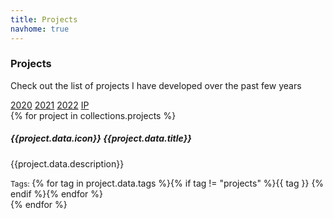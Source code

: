 ```yaml
---
title: Projects
navhome: true
---
```


### Projects
Check out the list of projects I have developed over the past few years

<div class="d-flex flex-row gap-1">
    <span class="tag tag-2020"><a href="/tags/2020/">2020</a></span>
    <span class="tag tag-2021"><a href="/tags/2021/">2021</a></span>
    <span class="tag tag-2022"><a href="/tags/2022/">2022</a></span>
    <span class="tag tag-IP"><a href="/tags/IP/">IP</a></span>
</div>

<div class="project-list py-4 d-flex flex-column-reverse justify-content-center gap-4">
{% for project in collections.projects %}
<div class="project-box">
    <h5>{{project.data.icon}} {{project.data.title}}</h5>
    <p class="project-description mb-3">{{project.data.description}}</p>
    <div class="d-flex gap-1 align-items-center"><span style="font-size: 12px;">Tags: </span>{% for tag in project.data.tags %}{% if tag != "projects" %}<span class="tag tag-{{tag}}">{{ tag }}</span> {% endif %}{% endfor %}</div>
    <a href="{{project.url}}" class="entry-link"></a>
</div>
{% endfor %}
</div>

